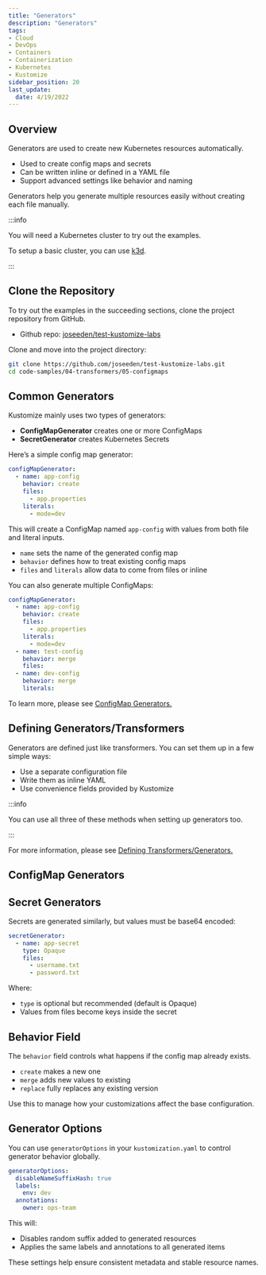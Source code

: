 ```yaml
---
title: "Generators"
description: "Generators"
tags: 
- Cloud
- DevOps
- Containers
- Containerization
- Kubernetes
- Kustomize
sidebar_position: 20
last_update:
  date: 4/19/2022
---
```


## Overview 

Generators are used to create new Kubernetes resources automatically.

- Used to create config maps and secrets
- Can be written inline or defined in a YAML file
- Support advanced settings like behavior and naming

Generators help you generate multiple resources easily without creating each file manually.


:::info 

You will need a Kubernetes cluster to try out the examples.

To setup a basic cluster, you can use [k3d](/docs/015-Containerization/020-Kubernetes/011-Setting-Up-Kubernetes-using-k3d.md).

:::


## Clone the Repository  

To try out the examples in the succeeding sections, clone the project repository from GitHub. 

- Github repo: [joseeden/test-kustomize-labs](https://github.com/joseeden/test-kustomize-labs/tree/master)

Clone and move into the project directory:

```bash
git clone https://github.com/joseeden/test-kustomize-labs.git 
cd code-samples/04-transformers/05-configmaps
```

<!-- Project directory structure:

```bash

``` -->


## Common Generators

Kustomize mainly uses two types of generators:

- **ConfigMapGenerator** creates one or more ConfigMaps
- **SecretGenerator** creates Kubernetes Secrets

Here’s a simple config map generator:

```yaml
configMapGenerator:
  - name: app-config
    behavior: create
    files:
      - app.properties
    literals:
      - mode=dev
```

This will create a ConfigMap named `app-config` with values from both file and literal inputs.

- `name` sets the name of the generated config map
- `behavior` defines how to treat existing config maps
- `files` and `literals` allow data to come from files or inline

You can also generate multiple ConfigMaps:

```yaml
configMapGenerator:
  - name: app-config
    behavior: create
    files:
      - app.properties
    literals:
      - mode=dev
  - name: test-config
    behavior: merge
    files:   
  - name: dev-config
    behavior: merge
    literals:  
```
 
To learn more, please see [ConfigMap Generators.](#configmap-generators) 

## Defining Generators/Transformers

Generators are defined just like transformers. You can set them up in a few simple ways:

- Use a separate configuration file  
- Write them as inline YAML  
- Use convenience fields provided by Kustomize

:::info 

You can use all three of these methods when setting up generators too.

::: 

For more information, please see [Defining Transformers/Generators.](/docs/015-Kubernetes-Tools/039-Kustomize/016-Transformers.md#defining-transformersgenerators)



## ConfigMap Generators



## Secret Generators

Secrets are generated similarly, but values must be base64 encoded:

```yaml
secretGenerator:
  - name: app-secret
    type: Opaque
    files:
      - username.txt
      - password.txt
```

Where: 

- `type` is optional but recommended (default is Opaque)
- Values from files become keys inside the secret


## Behavior Field

The `behavior` field controls what happens if the config map already exists.

- `create` makes a new one
- `merge` adds new values to existing
- `replace` fully replaces any existing version

Use this to manage how your customizations affect the base configuration.

## Generator Options

You can use `generatorOptions` in your `kustomization.yaml` to control generator behavior globally.

```yaml
generatorOptions:
  disableNameSuffixHash: true
  labels:
    env: dev
  annotations:
    owner: ops-team
```

This will: 

- Disables random suffix added to generated resources
- Applies the same labels and annotations to all generated items

These settings help ensure consistent metadata and stable resource names.
